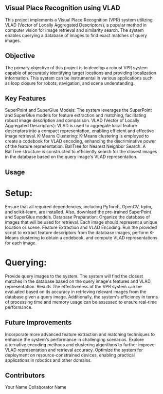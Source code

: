 ## Visual Place Recognition using VLAD
This project implements a Visual Place Recognition (VPR) system utilizing VLAD (Vector of Locally Aggregated Descriptors), a popular method in computer vision for image retrieval and similarity search. The system enables querying a database of images to find exact matches of query images.

## Objective
The primary objective of this project is to develop a robust VPR system capable of accurately identifying target locations and providing localization information. This system can be instrumental in various applications such as loop closure for robots, navigation, and scene understanding.

## Key Features
SuperPoint and SuperGlue Models: The system leverages the SuperPoint and SuperGlue models for feature extraction and matching, facilitating robust image description and comparison.
VLAD (Vector of Locally Aggregated Descriptors): VLAD is used to aggregate local feature descriptors into a compact representation, enabling efficient and effective image retrieval.
K-Means Clustering: K-Means clustering is employed to create a codebook for VLAD encoding, enhancing the discriminative power of the feature representation.
BallTree for Nearest Neighbor Search: A BallTree structure is constructed to efficiently search for the closest images in the database based on the query image's VLAD representation.

## Usage

# Setup: 
Ensure that all required dependencies, including PyTorch, OpenCV, tqdm, and scikit-learn, are installed. Also, download the pre-trained SuperPoint and SuperGlue models.
Database Preparation: Organize the database of images that will be used for retrieval. Each image should represent a unique location or scene.
Feature Extraction and VLAD Encoding: Run the provided script to extract feature descriptors from the database images, perform K-Means clustering to obtain a codebook, and compute VLAD representations for each image.
# Querying: 
Provide query images to the system. The system will find the closest matches in the database based on the query image's features and VLAD representation.
Results
The effectiveness of the VPR system can be evaluated based on its accuracy in retrieving relevant images from the database given a query image. Additionally, the system's efficiency in terms of processing time and memory usage can be assessed to ensure real-time performance.

## Future Improvements
Incorporate more advanced feature extraction and matching techniques to enhance the system's performance in challenging scenarios.
Explore alternative encoding methods and clustering algorithms to further improve VLAD representation and retrieval accuracy.
Optimize the system for deployment on resource-constrained devices, enabling practical applications in robotics and other domains.

## Contributors
Your Name
Collaborator Name

